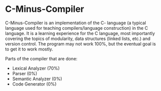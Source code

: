 # C-Minus-Compiler
C-Minus-Compiler is an implementation of the C- language (a typical language used for teaching
compilers/language construction) in the C language. It is a learning experience for the C language, most 
importantly covering the topics of modularity, data structures (linked lists, etc.) and version control. The 
program may not work 100%, but the eventual
goal is to get it to work mostly.

Parts of the compiler that are done:


* Lexical Analyzer  (70%)
* Parser            (0%)
* Semantic Analyzer (0%)
* Code Generator    (0%)
